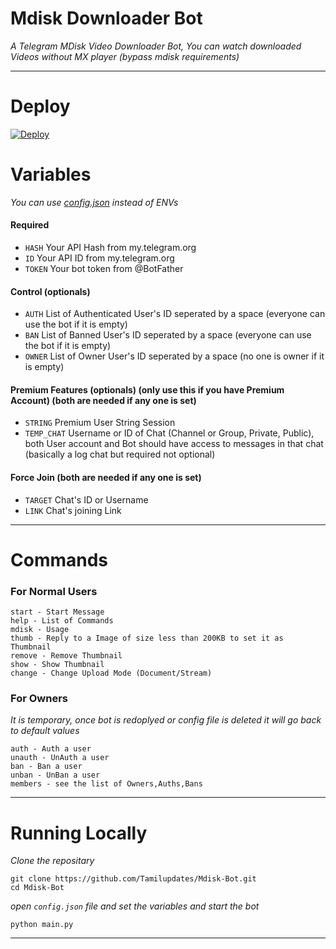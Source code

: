 # Mdisk Downloader Bot

*A Telegram MDisk Video Downloader Bot, You can watch downloaded Videos without MX player (bypass mdisk requirements)*

---

# Deploy 

[![Deploy](https://www.herokucdn.com/deploy/button.svg)](https://dashboard.heroku.com/new?template=https://github.com/Tamilupdates/Mdisk-Bot)


# Variables 

_You can use [config.json](https://github.com/Tamilupdates/Mdisk-Bot/blob/master/config.json) instead of ENVs_

#### Required

- `HASH` Your API Hash from my.telegram.org
- `ID` Your API ID from my.telegram.org
- `TOKEN` Your bot token from @BotFather

#### Control (optionals) 

- `AUTH` List of Authenticated User's ID seperated by a space (everyone can use the bot if it is empty)
- `BAN` List of Banned User's ID seperated by a space (everyone can use the bot if it is empty)
- `OWNER` List of Owner User's ID seperated by a space (no one is owner if it is empty)

#### Premium Features (optionals) (only use this if you have Premium Account) (both are needed if any one is set)

- `STRING` Premium User String Session
- `TEMP_CHAT` Username or ID of Chat (Channel or Group, Private, Public), both User account and Bot should have access to messages in that chat (basically a log chat but required not optional)

#### Force Join (both are needed if any one is set)

- `TARGET` Chat's ID or Username
- `LINK` Chat's joining Link 

---

# Commands

### For Normal Users

```
start - Start Message
help - List of Commands
mdisk - Usage
thumb - Reply to a Image of size less than 200KB to set it as Thumbnail
remove - Remove Thumbnail
show - Show Thumbnail
change - Change Upload Mode (Document/Stream)
```

### For Owners

_It is temporary, once bot is redoplyed or config file is deleted it will go back to default values_

```
auth - Auth a user
unauth - UnAuth a user
ban - Ban a user
unban - UnBan a user
members - see the list of Owners,Auths,Bans
```

---

# Running Locally

_Clone the repositary_

```
git clone https://github.com/Tamilupdates/Mdisk-Bot.git
cd Mdisk-Bot
```

_open `config.json` file and set the variables and start the bot_

```
python main.py
```

---
